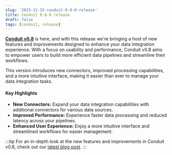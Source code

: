 ```yaml
---
slug: '2023-11-15-conduit-0-8-0-release'
title: Conduit 0.8.0 release
draft: false
tags: [conduit, release]
---
```



[**Conduit v0.8**](https://github.com/ConduitIO/conduit/releases/tag/v0.8.0) is here, and with this release we're bringing a host of new features and improvements designed to enhance your data integration experience. With a focus on usability and performance, Conduit v0.8 aims to empower users to build more efficient data pipelines and streamline their workflows.

This version introduces new connectors, improved processing capabilities, and a more intuitive interface, making it easier than ever to manage your data integration tasks.

<!--truncate-->

#### Key Highlights
- **New Connectors:** Expand your data integration capabilities with additional connectors for various data sources.
- **Improved Performance:** Experience faster data processing and reduced latency across your pipelines.
- **Enhanced User Experience:** Enjoy a more intuitive interface and streamlined workflows for easier management.

:::tip
For an in-depth look at the new features and improvements in Conduit v0.8, check out our [latest blog post](https://meroxa.com/blog/conduit-0.8-is-here/).
:::
